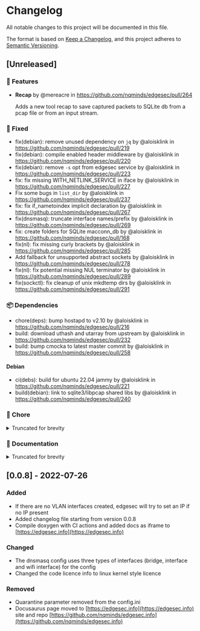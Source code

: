 # Changelog
All notable changes to this project will be documented in this file.

The format is based on [Keep a Changelog](https://keepachangelog.com/en/1.0.0/),
and this project adheres to [Semantic Versioning](https://semver.org/spec/v2.0.0.html).

## [Unreleased]

### 🚀 Features

* **Recap** by @mereacre in https://github.com/nqminds/edgesec/pull/264

  Adds a new tool recap to save captured packets to SQLite db from a pcap file or from an input stream.

### 🐛 Fixed

* fix(debian): remove unused dependency on `jq` by @aloisklink in https://github.com/nqminds/edgesec/pull/219
* fix(debian): compile enabled header middleware by @aloisklink in https://github.com/nqminds/edgesec/pull/220
* fix(debian): remove `-s` opt from edgesec service by @aloisklink in https://github.com/nqminds/edgesec/pull/223
* fix: fix missing WITH_NETLINK_SERVICE in iface by @aloisklink in https://github.com/nqminds/edgesec/pull/227
* Fix some bugs in `list_dir` by @aloisklink in https://github.com/nqminds/edgesec/pull/237
* fix: fix if_nametoindex implicit declaration by @aloisklink in https://github.com/nqminds/edgesec/pull/267
* fix(dnsmasq): truncate interface names/prefix by @aloisklink in https://github.com/nqminds/edgesec/pull/269
* fix: create folders for SQLite macconn_db by @aloisklink in https://github.com/nqminds/edgesec/pull/168
* fix(nl): fix missing curly brackets by @aloisklink in https://github.com/nqminds/edgesec/pull/285
* Add fallback for unsupported abstract sockets by @aloisklink in https://github.com/nqminds/edgesec/pull/278
* fix(nl): fix potential missing NUL terminator by @aloisklink in https://github.com/nqminds/edgesec/pull/289
* fix(sockctl): fix cleanup of unix mkdtemp dirs by @aloisklink in https://github.com/nqminds/edgesec/pull/291

### 📦️ Dependencies

* chore(deps): bump hostapd to v2.10 by @aloisklink in https://github.com/nqminds/edgesec/pull/216
* build: download uthash and utarray from upstream by @aloisklink in https://github.com/nqminds/edgesec/pull/232
* build: bump cmocka to latest master commit by @aloisklink in https://github.com/nqminds/edgesec/pull/258

#### Debian

* ci(debs): build for ubuntu 22.04 jammy by @aloisklink in https://github.com/nqminds/edgesec/pull/221
* build(debian): link to sqlite3/libpcap shared libs by @aloisklink in https://github.com/nqminds/edgesec/pull/240

### 🧰 Chore

<details>
  <summary>Truncated for brevity</summary>

* ci(docs): use new github-pages CI action by @aloisklink in https://github.com/nqminds/edgesec/pull/208
* OpenWRT Raspberry Pi 3 Toolchain Preset by @aloisklink in https://github.com/nqminds/edgesec/pull/211
* Use `debian/control` to install dependencies by @aloisklink in https://github.com/nqminds/edgesec/pull/212
* ci(deb): fix caching in pbuilder base by @aloisklink in https://github.com/nqminds/edgesec/pull/213
* build(openwrt): fix broken tests for OpenWRT by @aloisklink in https://github.com/nqminds/edgesec/pull/214
* ci(publish): fix incorrect Debian data by @aloisklink in https://github.com/nqminds/edgesec/pull/218
* style(deb): fix `debian/changelog` formatting by @aloisklink in https://github.com/nqminds/edgesec/pull/222
* test: test crypt_service if `USE_CRYPTO_SERVICE` by @aloisklink in https://github.com/nqminds/edgesec/pull/224
* Add code coverage GitHub Action by @aloisklink in https://github.com/nqminds/edgesec/pull/225
* test: handle case where `/tmp/edgesec` exists by @aloisklink in https://github.com/nqminds/edgesec/pull/226
* docs: add codecov badge to README by @aloisklink in https://github.com/nqminds/edgesec/pull/228
* Run code coverage on more devices/presets by @aloisklink in https://github.com/nqminds/edgesec/pull/229
* Fix failing WITH_CRYPT_SERVICE test by @aloisklink in https://github.com/nqminds/edgesec/pull/230
* Fix CMake CMP0135 configure warning by @aloisklink in https://github.com/nqminds/edgesec/pull/231
* ci: output on ctest failure by @aloisklink in https://github.com/nqminds/edgesec/pull/233
* Fully test `make_dirs_to_path()` by @aloisklink in https://github.com/nqminds/edgesec/pull/236
* build: fix unknown autoconf os error message by @aloisklink in https://github.com/nqminds/edgesec/pull/245
* test: test for NULL string in string_append_char by @aloisklink in https://github.com/nqminds/edgesec/pull/244
* Test OpenWRT in CI by @aloisklink in https://github.com/nqminds/edgesec/pull/234
* build: convert LINK_FLAGS to target_link_options by @aloisklink in https://github.com/nqminds/edgesec/pull/243
* ci: limit `create-debs.yml` permissions by @aloisklink in https://github.com/nqminds/edgesec/pull/250
* refactor: remove linux/types.h and posix_types.h by @aloisklink in https://github.com/nqminds/edgesec/pull/249
* test: fix undeclared identifier AF_INET by @aloisklink in https://github.com/nqminds/edgesec/pull/251
* Tidies up the `uci_wrt.c` file by @aloisklink in https://github.com/nqminds/edgesec/pull/235
* ci: setup C CodeQL code quality scanner by @aloisklink in https://github.com/nqminds/edgesec/pull/238
* Add Clang support to edgesec by @aloisklink in https://github.com/nqminds/edgesec/pull/242
* refactor: replace <linux/if.h> with <net/if.h> by @aloisklink in https://github.com/nqminds/edgesec/pull/246
* refactor: fix const char * warnings by @aloisklink in https://github.com/nqminds/edgesec/pull/239
* refactor: remove `#include <linux/if_link.h>` by @aloisklink in https://github.com/nqminds/edgesec/pull/247
* refactor: replace ETH_ALEN with ETHER_ADDR_LEN by @aloisklink in https://github.com/nqminds/edgesec/pull/248
* refactor: change netinit/in.h #include order by @aloisklink in https://github.com/nqminds/edgesec/pull/253
* ci: fix intermittent disk I/O error by @aloisklink in https://github.com/nqminds/edgesec/pull/254
* refactor: remove unnecessary middlewares includes by @aloisklink in https://github.com/nqminds/edgesec/pull/255
* refactor: remove `#include <asm/types.h>` by @aloisklink in https://github.com/nqminds/edgesec/pull/256
* refactor: add #include <stdint.h> before cmocka by @aloisklink in https://github.com/nqminds/edgesec/pull/257
* test: remove incorrect error_t type by @aloisklink in https://github.com/nqminds/edgesec/pull/260
* refactor(wpabuf): simplify byte swaps by @aloisklink in https://github.com/nqminds/edgesec/pull/259
* refactor: use POSIX standard udphdr/tcphdr by @aloisklink in https://github.com/nqminds/edgesec/pull/261
* refactor: include sys/socket.h then netinet/in.h by @aloisklink in https://github.com/nqminds/edgesec/pull/262
* refactor: replace non-standard icmphdr with icmp by @aloisklink in https://github.com/nqminds/edgesec/pull/263
* test: fix invalid test variable type by @aloisklink in https://github.com/nqminds/edgesec/pull/266
* refactor(nl): mark subnet_mask param as const by @aloisklink in https://github.com/nqminds/edgesec/pull/268
* test(os): standardize test_run_command test by @aloisklink in https://github.com/nqminds/edgesec/pull/272
* Improve the GitHub Actions cache step by @aloisklink in https://github.com/nqminds/edgesec/pull/271
* Fix ifaceu test on FreeBSD by @aloisklink in https://github.com/nqminds/edgesec/pull/273
* refactor(sockctl): make data param `const` by @aloisklink in https://github.com/nqminds/edgesec/pull/274
* Cleanup sockctl tests by @aloisklink in https://github.com/nqminds/edgesec/pull/276
* Eloop test by @mereacre in https://github.com/nqminds/edgesec/pull/275
* test(os): support freebsd for test_list_dir() by @aloisklink in https://github.com/nqminds/edgesec/pull/277
* Standardise `test_run_commands` test by @aloisklink in https://github.com/nqminds/edgesec/pull/279
* refactor(middlewares): fix const stype difference by @aloisklink in https://github.com/nqminds/edgesec/pull/280
* refactor(radius_client): fix ptr to enum cast by @aloisklink in https://github.com/nqminds/edgesec/pull/283
* test(os): fix broken make_dirs_to_path teardown by @aloisklink in https://github.com/nqminds/edgesec/pull/282
* test(packet_queue): fix uninitialised warning by @aloisklink in https://github.com/nqminds/edgesec/pull/284
* test(hostapd): fix unused var in openwrt tests by @aloisklink in https://github.com/nqminds/edgesec/pull/286
* Better CMocka asserts by @aloisklink in https://github.com/nqminds/edgesec/pull/287
* test(sqlite_header): improve sqlite_header tests by @aloisklink in https://github.com/nqminds/edgesec/pull/288
* feat(os): add copy_argv() function by @aloisklink in https://github.com/nqminds/edgesec/pull/281
* refactor(sockctl): store tmp sock in /tmp/edgesec by @aloisklink in https://github.com/nqminds/edgesec/pull/290
* Error on all C/C++ compiler warnings in `src/` and `tests/` by @aloisklink in https://github.com/nqminds/edgesec/pull/292
* Replace pthread with threads in `test_eloop_threaded` by @aloisklink in https://github.com/nqminds/edgesec/pull/293
* Remove deprecated `tempnam()` from eloop tests by @aloisklink in https://github.com/nqminds/edgesec/pull/296
* Added const qualifiers by @mereacre in https://github.com/nqminds/edgesec/pull/297

</details>

### 📝 Documentation

<details>
  <summary>Truncated for brevity</summary>

* Improve build documentation by @aloisklink in https://github.com/nqminds/edgesec/pull/215
* docs: add badges for doxygen C docs by @aloisklink in https://github.com/nqminds/edgesec/pull/217
* docs: add a "code-style LLVM" badge by @aloisklink in https://github.com/nqminds/edgesec/pull/241
* docs: optimize doxygen docs for C code by @aloisklink in https://github.com/nqminds/edgesec/pull/270
* docs: link to cppreference.com in doxygen docs by @aloisklink in https://github.com/nqminds/edgesec/pull/295

</details>

## [0.0.8] - 2022-07-26
### Added
- If there are no VLAN interfaces created, edgesec will try to set an IP if no IP present
- Added changelog file starting from version 0.0.8
- Compile doxygen with CI actions and added docs as iframe to [https://edgesec.info](https://edgesec.info)


### Changed
- The dnsmasq config uses three types of interfaces (bridge, interface and wifi interface) for the config
- Changed the code licence info to linux kernel style licence

### Removed
- Quarantine parameter removed from the config.ini
- Docusaurus page moved to [https://edgesec.info](https://edgesec.info) site and repo [https://github.com/nqminds/edgesec.info](https://github.com/nqminds/edgesec.info)
